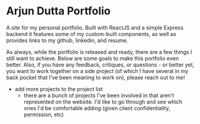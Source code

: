 # Arjun Dutta Portfolio

A site for my personal portfolio. Built with ReactJS and a simple Express backend it features some of my custom-built components, as well as provides links to my github, linkedin, and resume.

As always, while the portfolio is released and ready, there are a few things I still want to achieve. Below are some goals to make this portfolio even better. Also, if you have any feedback, critiques, or questions - or better yet, you want to work together on a side project (of which I have several in my back pocket that I've been meaning to work on), please reach out to me!

  - add more projects to the project list
    - there are a bunch of projects I've been involved in that aren't represented on the website. I'd like to go through and see which ones I'd be comfortable adding (given client confidentiality, permission, etc)
